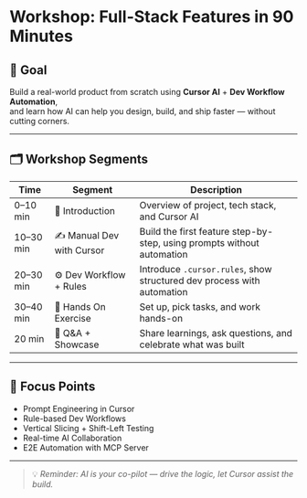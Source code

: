 # Workshop: Full-Stack Features in 90 Minutes

## 🎯 Goal

Build a real-world product from scratch using **Cursor AI** + **Dev Workflow Automation**,  
and learn how AI can help you design, build, and ship faster — without cutting corners.

---

## 🗂️ Workshop Segments

| Time      | Segment                   | Description                                                            |
| --------- | ------------------------- | ---------------------------------------------------------------------- |
| 0–10 min  | 🧭 Introduction           | Overview of project, tech stack, and Cursor AI                         |
| 10–30 min | ✍️ Manual Dev with Cursor | Build the first feature step-by-step, using prompts without automation |
| 20–30 min | ⚙️ Dev Workflow + Rules   | Introduce `.cursor.rules`, show structured dev process with automation |
| 30–40 min | 🚀 Hands On Exercise      | Set up, pick tasks, and work hands-on                                  |
| 20 min    | 💬 Q&A + Showcase         | Share learnings, ask questions, and celebrate what was built           |

---

## 📌 Focus Points

- Prompt Engineering in Cursor
- Rule-based Dev Workflows
- Vertical Slicing + Shift-Left Testing
- Real-time AI Collaboration
- E2E Automation with MCP Server

---

> 💡 _Reminder: AI is your co-pilot — drive the logic, let Cursor assist the build._
